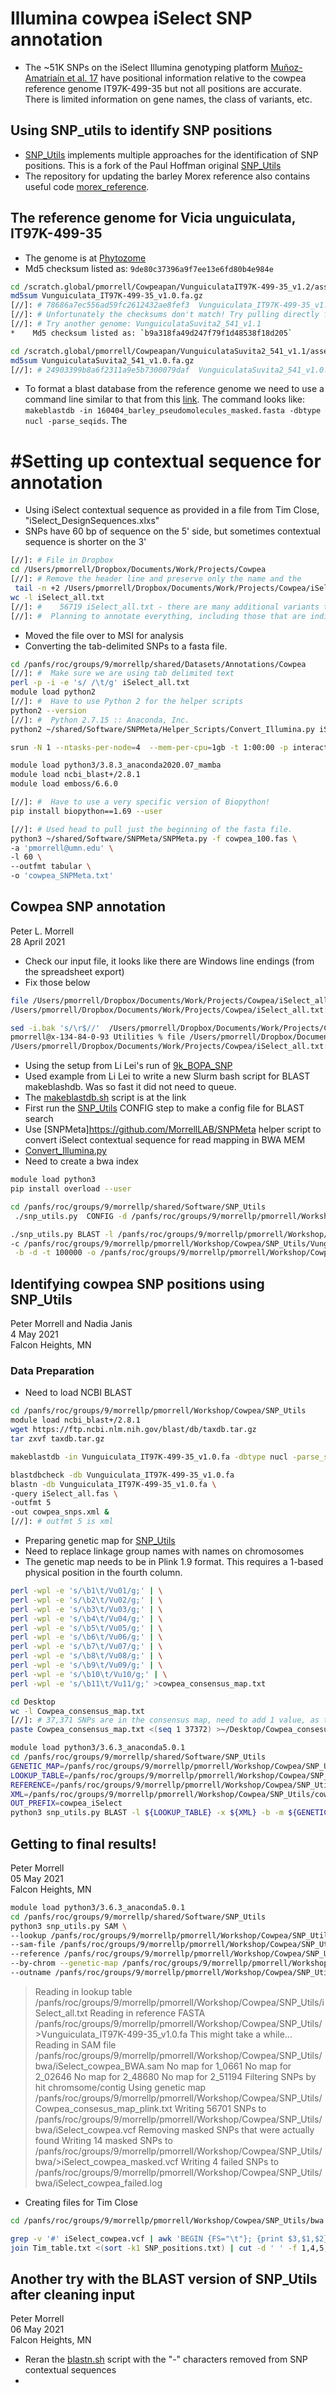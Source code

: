 # Illumina cowpea iSelect SNP annotation

*   The ~51K SNPs on the iSelect Illumina genotyping platform [Muñoz-Amatriaín et al. 17](https://doi.org/10.1111/tpj.13404) have positional information relative to the cowpea reference genome IT97K-499-35 but not all positions are accurate. There is limited information on gene names, the class of variants, etc.


## Using SNP_utils to identify SNP positions

*   [SNP_Utils](https://github.com/MorrellLAB/SNP_Utils) implements multiple approaches for the identification of SNP positions. This is a fork of the Paul Hoffman original [SNP_Utils](https://github.com/mojaveazure/SNP_Utils)
*   The repository for updating the barley Morex reference also contains useful code [morex_reference](https://github.com/MorrellLAB/morex_reference).

## The reference genome for Vicia unguiculata, IT97K-499-35

*   The genome is at [Phytozome](https://genome.jgi.doe.gov/portal/pages/dynamicOrganismDownload.jsf?organism=Phytozome)
*   Md5 checksum listed as: `9de80c37396a9f7ee13e6fd80b4e984e`

```bash
cd /scratch.global/pmorrell/Cowpeapan/VunguiculataIT97K-499-35_v1.2/assembly
md5sum Vunguiculata_IT97K-499-35_v1.0.fa.gz
[//]: # 78686a7ec556ad59fc2612432ae8fef3  Vunguiculata_IT97K-499-35_v1.0.fa.gz
[//]: # Unfortunately the checksums don't match! Try pulling directly from Phytozome and checking again!
[//]: # Try another genome: VunguiculataSuvita2_541_v1.1
*    Md5 checksum listed as: `b9a318fa49d247f79f1d48538f18d205`

cd /scratch.global/pmorrell/Cowpeapan/VunguiculataSuvita2_541_v1.1/assembly
md5sum VunguiculataSuvita2_541_v1.0.fa.gz
[//]: # 24903399b8a6f2311a9e5b7300079daf  VunguiculataSuvita2_541_v1.0.fa.gz
```
*   To format a blast database from the reference genome we need to use a command line similar to that from this [link](https://github.com/lilei1/9k_BOPA_SNP/tree/617faed6534ddbf94c287636a068ac4c4f5b25c8/BOPA_9k_vcf_Morex_refv1). The command looks like: ```makeblastdb -in 160404_barley_pseudomolecules_masked.fasta -dbtype nucl -parse_seqids```. The


# #Setting up contextual sequence for annotation

*   Using iSelect contextual sequence as provided in a file from Tim Close, "iSelect_DesignSequences.xlxs"
*   SNPs have 60 bp of sequence on the 5' side, but sometimes contextual sequence is shorter on the 3'

```bash
[//]: # File in Dropbox
cd /Users/pmorrell/Dropbox/Documents/Work/Projects/Cowpea
[//]: # Remove the header line and preserve only the name and the
 tail -n +2 /Users/pmorrell/Dropbox/Documents/Work/Projects/Cowpea/iSelect_DesignSequences.txt | awk 'BEGIN {FS="\t"}; {print $1, $8}' >iSelect_all.txt
wc -l iSelect_all.txt
[//]: #    56719 iSelect_all.txt - there are many additional variants that did not make the assay.
[//]: #  Planning to annotate everything, including those that are indicated on the spreadsheet as not being on the iSelect chip!
```

*   Moved the file over to MSI for analysis
*   Converting the tab-delimited SNPs to a fasta file.

```bash
cd /panfs/roc/groups/9/morrellp/shared/Datasets/Annotations/Cowpea
[//]: #  Make sure we are using tab delimited text
perl -p -i -e 's/ /\t/g' iSelect_all.txt
module load python2
[//]: #  Have to use Python 2 for the helper scripts
python2 --version
[//]: #  Python 2.7.15 :: Anaconda, Inc.
python2 ~/shared/Software/SNPMeta/Helper_Scripts/Convert_Illumina.py iSelect_all.txt >iSelect_all.fas

srun -N 1 --ntasks-per-node=4  --mem-per-cpu=1gb -t 1:00:00 -p interactive --pty bash

module load python3/3.8.3_anaconda2020.07_mamba
module load ncbi_blast+/2.8.1
module load emboss/6.6.0

[//]: #  Have to use a very specific version of Biopython!
pip install biopython==1.69 --user

[//]: # Used head to pull just the beginning of the fasta file.
python3 ~/shared/Software/SNPMeta/SNPMeta.py -f cowpea_100.fas \
-a 'pmorrell@umn.edu' \
-l 60 \
--outfmt tabular \
-o 'cowpea_SNPMeta.txt'
```

## Cowpea SNP annotation

Peter L. Morrell\
28 April 2021

*   Check our input file, it looks like there are Windows line endings (from the spreadsheet export)
*   Fix those below

```bash
file /Users/pmorrell/Dropbox/Documents/Work/Projects/Cowpea/iSelect_all.txt
/Users/pmorrell/Dropbox/Documents/Work/Projects/Cowpea/iSelect_all.txt: ASCII text, with CRLF line terminators

sed -i.bak 's/\r$//'  /Users/pmorrell/Dropbox/Documents/Work/Projects/Cowpea/iSelect_all.txt
pmorrell@x-134-84-0-93 Utilities % file /Users/pmorrell/Dropbox/Documents/Work/Projects/Cowpea/iSelect_all.txt
/Users/pmorrell/Dropbox/Documents/Work/Projects/Cowpea/iSelect_all.txt: ASCII text
```

*   Using the setup from Li Lei's run of [9k_BOPA_SNP](https://github.com/lilei1/9k_BOPA_SNP/tree/617faed6534ddbf94c287636a068ac4c4f5b25c8/BOPA_9k_vcf_Morex_refv1)
*   Used example from Li Lei to write a new Slurm bash script for BLAST makeblashdb. Was so fast it did not need to queue.
*   The [makeblastdb.sh](https://github.com/pmorrell/Utilities/blob/master/makeblastdb.sh) script is at the link
*   First run the [SNP_Utils](https://github.com/MorrellLAB/SNP_Utils) CONFIG step to make a config file for BLAST search
*   Use [SNPMeta]https://github.com/MorrellLAB/SNPMeta helper script to convert iSelect contextual sequence for read mapping in BWA MEM
  *    [Convert_Illumina.py](https://github.com/MorrellLAB/SNPMeta/blob/master/Helper_Scripts/Convert_Illumina.py)
  *    Need to create a bwa index

```bash
module load python3
pip install overload --user

cd /panfs/roc/groups/9/morrellp/shared/Software/SNP_Utils
 ./snp_utils.py  CONFIG -d /panfs/roc/groups/9/morrellp/pmorrell/Workshop/Cowpea/SNP_Utils/Vunguiculata_IT97K-499-35_v1.0.fa -k -i 95 -c /panfs/roc/groups/9/morrellp/pmorrell/Workshop/Cowpea/SNP_Utils/Vunguiculata_IT97K-499-35_v1.0.ini

./snp_utils.py BLAST -l /panfs/roc/groups/9/morrellp/pmorrell/Workshop/Cowpea/SNP_Utils/iSelect_all.txt \
-c /panfs/roc/groups/9/morrellp/pmorrell/Workshop/Cowpea/SNP_Utils/Vunguiculata_IT97K-499-35_v1.0.ini \
 -b -d -t 100000 -o /panfs/roc/groups/9/morrellp/pmorrell/Workshop/Cowpea/SNP_Utils/Vunguiculata_IT97K-499-35_v1.0.vcf
```



## Identifying cowpea SNP positions using SNP_Utils

Peter Morrell and Nadia Janis\
4 May 2021\
Falcon Heights, MN

### Data Preparation
*   Need to load NCBI BLAST
```bash
cd /panfs/roc/groups/9/morrellp/pmorrell/Workshop/Cowpea/SNP_Utils
module load ncbi_blast+/2.8.1
wget https://ftp.ncbi.nlm.nih.gov/blast/db/taxdb.tar.gz
tar zxvf taxdb.tar.gz

makeblastdb -in Vunguiculata_IT97K-499-35_v1.0.fa -dbtype nucl -parse_seqids

blastdbcheck -db Vunguiculata_IT97K-499-35_v1.0.fa
blastn -db Vunguiculata_IT97K-499-35_v1.0.fa \
-query iSelect_all.fas \
-outfmt 5
-out cowpea_snps.xml &
[//]: # outfmt 5 is xml
```
*   Preparing genetic map for [SNP_Utils](https://github.com/MorrellLAB/SNP_Utils?organization=MorrellLAB&organization=MorrellLAB)
*   Need to replace linkage group names with names on chromosomes
*   The genetic map needs to be in Plink 1.9 format. This requires a 1-based physical position in the fourth column.


```bash
perl -wpl -e 's/\b1\t/Vu01/g;' | \
perl -wpl -e 's/\b2\t/Vu02/g;' | \
perl -wpl -e 's/\b3\t/Vu03/g;' | \
perl -wpl -e 's/\b4\t/Vu04/g;' | \
perl -wpl -e 's/\b5\t/Vu05/g;' | \
perl -wpl -e 's/\b6\t/Vu06/g;' | \
perl -wpl -e 's/\b7\t/Vu07/g;' | \
perl -wpl -e 's/\b8\t/Vu08/g;' | \
perl -wpl -e 's/\b9\t/Vu09/g;' | \
perl -wpl -e 's/\b10\t/Vu10/g;' | \
perl -wpl -e 's/\b11\t/Vu11/g;' >cowpea_consensus_map.txt
```
```bash
cd Desktop
wc -l Cowpea_consensus_map.txt
[//]: # 37,371 SNPs are in the consensus map, need to add 1 value, as the numbers are 1-based.
paste Cowpea_consensus_map.txt <(seq 1 37372) >~/Desktop/Cowpea_consesus_map_plink.txt

```



```bash
module load python3/3.6.3_anaconda5.0.1
cd /panfs/roc/groups/9/morrellp/shared/Software/SNP_Utils
GENETIC_MAP=/panfs/roc/groups/9/morrellp/pmorrell/Workshop/Cowpea/SNP_Utils/Cowpea_consensus_map_plink.txt
LOOKUP_TABLE=/panfs/roc/groups/9/morrellp/pmorrell/Workshop/Cowpea/SNP_Utils/iSelect_all.txt
REFERENCE=/panfs/roc/groups/9/morrellp/pmorrell/Workshop/Cowpea/SNP_Utils/Vunguiculata_IT97K-499-35_v1.0.fa
XML=/panfs/roc/groups/9/morrellp/pmorrell/Workshop/Cowpea/SNP_Utils/cowpea_snps.xml
OUT_PREFIX=cowpea_iSelect
python3 snp_utils.py BLAST -l ${LOOKUP_TABLE} -x ${XML} -b -m ${GENETIC_MAP} -d -t 100000 -o ${OUT_PREFIX}
```

## Getting to final results!

Peter Morrell\
05 May 2021\
Falcon Heights, MN

```bash
module load python3/3.6.3_anaconda5.0.1
cd /panfs/roc/groups/9/morrellp/shared/Software/SNP_Utils
python3 snp_utils.py SAM \
--lookup /panfs/roc/groups/9/morrellp/pmorrell/Workshop/Cowpea/SNP_Utils/iSelect_all.txt \
--sam-file /panfs/roc/groups/9/morrellp/pmorrell/Workshop/Cowpea/SNP_Utils/bwa/iSelect_cowpea_BWA.sam \
--reference /panfs/roc/groups/9/morrellp/pmorrell/Workshop/Cowpea/SNP_Utils/Vunguiculata_IT97K-499-35_v1.0.fa \
--by-chrom --genetic-map /panfs/roc/groups/9/morrellp/pmorrell/Workshop/Cowpea/SNP_Utils/Cowpea_consesus_map_plink.txt \
--outname /panfs/roc/groups/9/morrellp/pmorrell/Workshop/Cowpea/SNP_Utils/bwa/iSelect_cowpea
```

>Reading in lookup table /panfs/roc/groups/9/morrellp/pmorrell/Workshop/Cowpea/SNP_Utils/iSelect_all.txt
>Reading in reference FASTA /panfs/roc/groups/9/morrellp/pmorrell/Workshop/Cowpea/SNP_Utils/>Vunguiculata_IT97K-499-35_v1.0.fa This might take a while...
>Reading in SAM file /panfs/roc/groups/9/morrellp/pmorrell/Workshop/Cowpea/SNP_Utils/bwa/iSelect_cowpea_BWA.sam
>No map for 1_0661
>No map for 2_02646
>No map for 2_48680
>No map for 2_51194
>Filtering SNPs by hit chromsome/contig
>Using genetic map /panfs/roc/groups/9/morrellp/pmorrell/Workshop/Cowpea/SNP_Utils/Cowpea_consesus_map_plink.txt
>Writing 56701 SNPs to /panfs/roc/groups/9/morrellp/pmorrell/Workshop/Cowpea/SNP_Utils/bwa/iSelect_cowpea.vcf
>Removing masked SNPs that were actually found
>Writing 14 masked SNPs to /panfs/roc/groups/9/morrellp/pmorrell/Workshop/Cowpea/SNP_Utils/bwa/>iSelect_cowpea_masked.vcf
>Writing 4 failed SNPs to /panfs/roc/groups/9/morrellp/pmorrell/Workshop/Cowpea/SNP_Utils/bwa/iSelect_cowpea_failed.log

*   Creating files for Tim Close

```bash
cd /panfs/roc/groups/9/morrellp/pmorrell/Workshop/Cowpea/SNP_Utils/bwa

grep -v '#' iSelect_cowpea.vcf | awk 'BEGIN {FS="\t"}; {print $3,$1,$2}' >SNP_positions.txt
join Tim_table.txt <(sort -k1 SNP_positions.txt) | cut -d ' ' -f 1,4,5,6 >Tim_new.txt
```


## Another try with the BLAST version of SNP\_Utils after cleaning input



Peter Morrell\
06 May 2021\
Falcon Heights, MN

*   Reran the [blastn.sh]() script with the "-" characters removed from SNP contextual sequences
*
